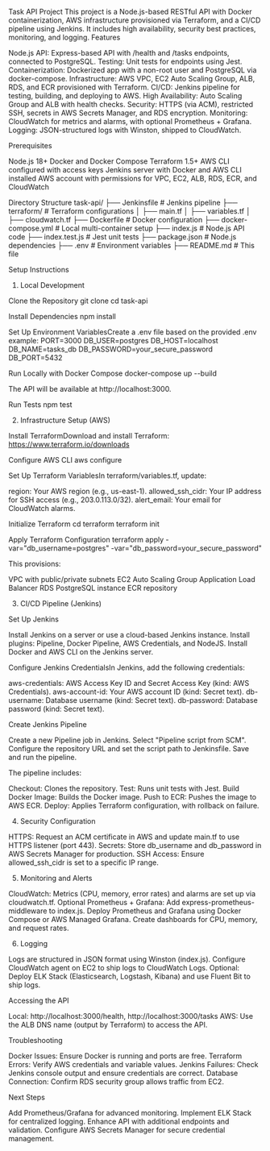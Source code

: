 Task API Project
This project is a Node.js-based RESTful API with Docker containerization, AWS infrastructure provisioned via Terraform, and a CI/CD pipeline using Jenkins. It includes high availability, security best practices, monitoring, and logging.
Features

Node.js API: Express-based API with /health and /tasks endpoints, connected to PostgreSQL.
Testing: Unit tests for endpoints using Jest.
Containerization: Dockerized app with a non-root user and PostgreSQL via docker-compose.
Infrastructure: AWS VPC, EC2 Auto Scaling Group, ALB, RDS, and ECR provisioned with Terraform.
CI/CD: Jenkins pipeline for testing, building, and deploying to AWS.
High Availability: Auto Scaling Group and ALB with health checks.
Security: HTTPS (via ACM), restricted SSH, secrets in AWS Secrets Manager, and RDS encryption.
Monitoring: CloudWatch for metrics and alarms, with optional Prometheus + Grafana.
Logging: JSON-structured logs with Winston, shipped to CloudWatch.

Prerequisites

Node.js 18+
Docker and Docker Compose
Terraform 1.5+
AWS CLI configured with access keys
Jenkins server with Docker and AWS CLI installed
AWS account with permissions for VPC, EC2, ALB, RDS, ECR, and CloudWatch

Directory Structure
task-api/
├── Jenkinsfile                      # Jenkins pipeline
├── terraform/                      # Terraform configurations
│   ├── main.tf
│   ├── variables.tf
│   ├── cloudwatch.tf
├── Dockerfile                      # Docker configuration
├── docker-compose.yml              # Local multi-container setup
├── index.js                        # Node.js API code
├── index.test.js                   # Jest unit tests
├── package.json                    # Node.js dependencies
├── .env                            # Environment variables
├── README.md                       # This file

Setup Instructions
1. Local Development

Clone the Repository
git clone <your-repo-url>
cd task-api


Install Dependencies
npm install


Set Up Environment VariablesCreate a .env file based on the provided .env example:
PORT=3000
DB_USER=postgres
DB_HOST=localhost
DB_NAME=tasks_db
DB_PASSWORD=your_secure_password
DB_PORT=5432


Run Locally with Docker Compose
docker-compose up --build

The API will be available at http://localhost:3000.

Run Tests
npm test



2. Infrastructure Setup (AWS)

Install TerraformDownload and install Terraform: https://www.terraform.io/downloads

Configure AWS CLI
aws configure


Set Up Terraform VariablesIn terraform/variables.tf, update:

region: Your AWS region (e.g., us-east-1).
allowed_ssh_cidr: Your IP address for SSH access (e.g., 203.0.113.0/32).
alert_email: Your email for CloudWatch alarms.


Initialize Terraform
cd terraform
terraform init


Apply Terraform Configuration
terraform apply -var="db_username=postgres" -var="db_password=your_secure_password"

This provisions:

VPC with public/private subnets
EC2 Auto Scaling Group
Application Load Balancer
RDS PostgreSQL instance
ECR repository



3. CI/CD Pipeline (Jenkins)

Set Up Jenkins

Install Jenkins on a server or use a cloud-based Jenkins instance.
Install plugins: Pipeline, Docker Pipeline, AWS Credentials, and NodeJS.
Install Docker and AWS CLI on the Jenkins server.


Configure Jenkins CredentialsIn Jenkins, add the following credentials:

aws-credentials: AWS Access Key ID and Secret Access Key (kind: AWS Credentials).
aws-account-id: Your AWS account ID (kind: Secret text).
db-username: Database username (kind: Secret text).
db-password: Database password (kind: Secret text).


Create Jenkins Pipeline

Create a new Pipeline job in Jenkins.
Select "Pipeline script from SCM".
Configure the repository URL and set the script path to Jenkinsfile.
Save and run the pipeline.

The pipeline includes:

Checkout: Clones the repository.
Test: Runs unit tests with Jest.
Build Docker Image: Builds the Docker image.
Push to ECR: Pushes the image to AWS ECR.
Deploy: Applies Terraform configuration, with rollback on failure.



4. Security Configuration

HTTPS: Request an ACM certificate in AWS and update main.tf to use HTTPS listener (port 443).
Secrets: Store db_username and db_password in AWS Secrets Manager for production.
SSH Access: Ensure allowed_ssh_cidr is set to a specific IP range.

5. Monitoring and Alerts

CloudWatch: Metrics (CPU, memory, error rates) and alarms are set up via cloudwatch.tf.
Optional Prometheus + Grafana:
Add express-prometheus-middleware to index.js.
Deploy Prometheus and Grafana using Docker Compose or AWS Managed Grafana.
Create dashboards for CPU, memory, and request rates.



6. Logging

Logs are structured in JSON format using Winston (index.js).
Configure CloudWatch agent on EC2 to ship logs to CloudWatch Logs.
Optional: Deploy ELK Stack (Elasticsearch, Logstash, Kibana) and use Fluent Bit to ship logs.

Accessing the API

Local: http://localhost:3000/health, http://localhost:3000/tasks
AWS: Use the ALB DNS name (output by Terraform) to access the API.

Troubleshooting

Docker Issues: Ensure Docker is running and ports are free.
Terraform Errors: Verify AWS credentials and variable values.
Jenkins Failures: Check Jenkins console output and ensure credentials are correct.
Database Connection: Confirm RDS security group allows traffic from EC2.

Next Steps

Add Prometheus/Grafana for advanced monitoring.
Implement ELK Stack for centralized logging.
Enhance API with additional endpoints and validation.
Configure AWS Secrets Manager for secure credential management.
